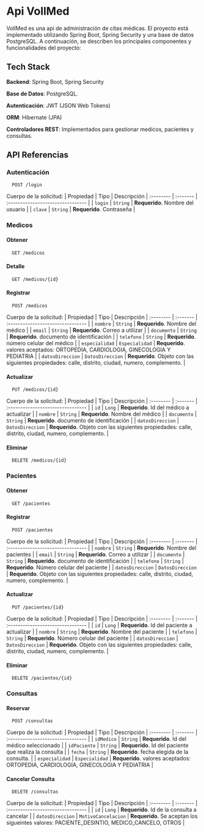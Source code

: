 
# Api VollMed

VollMed es una api de administración de citas médicas. El proyecto está implementado utilizando Spring Boot, Spring Security y una base de datos PostgreSQL. A continuación, se describen los principales componentes y funcionalidades del proyecto:

## Tech Stack

**Backend**: Spring Boot, Spring Security

**Base de Datos**: PostgreSQL.

**Autenticación**: JWT (JSON Web Tokens)

**ORM**: Hibernate (JPA)

**Controladores REST**: Implementados para gestionar medicos, pacientes y consultas.

## API Referencias

### Autenticación

```http
  POST /login
```
Cuerpo de la solicitud:
| Propiedad | Tipo     | Descripción
| :-------- | :------- | :-------------------------------- |
| `login`      | `String` | **Requerido**. Nombre del usuario |
| `clave`      | `String` | **Requerido**. Contraseña |

### Medicos
#### Obtener

```http
  GET /medicos
```
#### Detalle

```http
  GET /medicos/{id}
```

#### Registrar
```http
  POST /medicos
```
Cuerpo de la solicitud:
| Propiedad | Tipo     | Descripción
| :-------- | :------- | :-------------------------------- |
| `nombre`      | `String` | **Requerido**. Nombre del médico |
| `email`      | `String` | **Requerido**. Correo a utilizar |
| `documento`      | `String` | **Requerido**. documento de identificación |
| `telefono`      | `String` | **Requerido**. número celular del médico  |
| `especialidad`      | `Especialidad` | **Requerido**. valores aceptados: ORTOPEDIA, CARDIOLOGIA, GINECOLOGIA Y PEDIATRIA  |
| `datosDireccion`      | `DatosDireccion` | **Requerido**. Objeto con las siguientes propiedades: calle, distrito, ciudad, numero, complemento.  |

#### Actualizar
```http
  PUT /medicos/{id}
```
Cuerpo de la solicitud:
| Propiedad | Tipo     | Descripción
| :-------- | :------- | :-------------------------------- |
| `id`      | `Long` | **Requerido**. Id del médico a actualizar |
| `nombre`      | `String` | **Requerido**. Nombre del médico |
| `documento`      | `String` | **Requerido**. documento de identificación |
| `datosDireccion`      | `DatosDireccion` | **Requerido**. Objeto con las siguientes propiedades: calle, distrito, ciudad, numero, complemento.  |

#### Eliminar

```http
  DELETE /medicos/{id}
```

### Pacientes
#### Obtener

```http
  GET /pacientes
```

#### Registrar
```http
  POST /pacientes
```
Cuerpo de la solicitud:
| Propiedad | Tipo     | Descripción
| :-------- | :------- | :-------------------------------- |
| `nombre`      | `String` | **Requerido**. Nombre del pacientes |
| `email`      | `String` | **Requerido**. Correo a utilizar |
| `documento`      | `String` | **Requerido**. documento de identificación |
| `telefono`      | `String` | **Requerido**. Número celular del paciente  |
| `datosDireccion`      | `DatosDireccion` | **Requerido**. Objeto con las siguientes propiedades: calle, distrito, ciudad, numero, complemento.  |

#### Actualizar
```http
  PUT /pacientes/{id}
```
Cuerpo de la solicitud:
| Propiedad | Tipo     | Descripción
| :-------- | :------- | :-------------------------------- |
| `id`      | `Long` | **Requerido**. Id del paciente a actualizar |
| `nombre`      | `String` | **Requerido**. Nombre del paciente |
| `telefono`      | `String` | **Requerido**. Número celular del paciente  |
| `datosDireccion`      | `DatosDireccion` | **Requerido**. Objeto con las siguientes propiedades: calle, distrito, ciudad, numero, complemento.  |

#### Eliminar

```http
  DELETE /pacientes/{id}
```

### Consultas

#### Reservar
```http
  POST /consultas
```
Cuerpo de la solicitud:
| Propiedad | Tipo     | Descripción
| :-------- | :------- | :-------------------------------- |
| `idMedico`      | `String` | **Requerido**. Id del médico seleccionado |
| `idPaciente`      | `String` | **Requerido**. Id del paciente que realiza la consulta |
| `fecha`      | `String` | **Requerido**. fecha elegida de la consulta. |
| `especialidad`      | `Especialidad` | **Requerido**. valores aceptados: ORTOPEDIA, CARDIOLOGIA, GINECOLOGIA Y PEDIATRIA  |

#### Cancelar Consulta
```http
  DELETE /consultas
```
Cuerpo de la solicitud:
| Propiedad | Tipo     | Descripción
| :-------- | :------- | :-------------------------------- |
| `id`      | `Long` | **Requerido**. Id de la consulta a cancelar |
| `datosDireccion`      | `MotivoCancelacion` | **Requerido**. Se aceptan los sigueintes valores: PACIENTE_DESINTIO, MEDICO_CANCELO, OTROS  |
